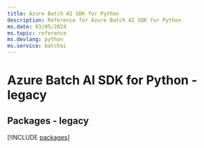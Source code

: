 ```yaml
---
title: Azure Batch AI SDK for Python
description: Reference for Azure Batch AI SDK for Python
ms.date: 03/05/2024
ms.topic: reference
ms.devlang: python
ms.service: batchai
---
```

# Azure Batch AI SDK for Python - legacy
## Packages - legacy
[!INCLUDE [packages](batch-ai-index.md)]